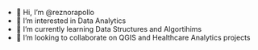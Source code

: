 - 👋 Hi, I’m @reznorapollo
- 👀 I’m interested in Data Analytics
- 🌱 I’m currently learning Data Structures and Algortihims
- 💞️ I’m looking to collaborate on QGIS and Healthcare Analytics projects

<!---
reznorapollo/reznorapollo is a ✨ special ✨ repository because its `README.md` (this file) appears on your GitHub profile.
You can click the Preview link to take a look at your changes.
--->
